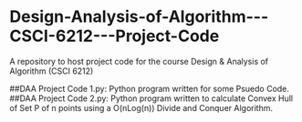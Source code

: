 # Design-Analysis-of-Algorithm---CSCI-6212---Project-Code
A repository to host project code for the course Design &amp; Analysis of Algorithm (CSCI 6212)

##DAA Project Code 1.py: Python program written for some Psuedo Code.
##DAA Project Code 2.py: Python program written to calculate Convex Hull of Set P of n points using a O(nLog(n)) Divide and Conquer Algorithm.
